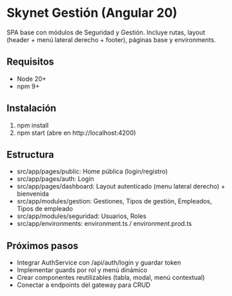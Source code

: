 # Skynet Gestión (Angular 20)

SPA base con módulos de Seguridad y Gestión. Incluye rutas, layout (header + menú lateral derecho + footer), páginas base y environments.

## Requisitos

- Node 20+
- npm 9+

## Instalación

1. npm install
2. npm start (abre en http://localhost:4200)

## Estructura

- src/app/pages/public: Home pública (login/registro)
- src/app/pages/auth: Login
- src/app/pages/dashboard: Layout autenticado (menu lateral derecho) + bienvenida
- src/app/modules/gestion: Gestiones, Tipos de gestión, Empleados, Tipos de empleado
- src/app/modules/seguridad: Usuarios, Roles
- src/app/environments: environment.ts / environment.prod.ts

## Próximos pasos

- Integrar AuthService con /api/auth/login y guardar token
- Implementar guards por rol y menú dinámico
- Crear componentes reutilizables (tabla, modal, menú contextual)
- Conectar a endpoints del gateway para CRUD

